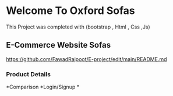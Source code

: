 # Welcome To Oxford Sofas

This Project was completed with (bootstrap , Html , Css ,Js)

## E-Commerce Website Sofas
https://github.com/FawadRajpoot/E-project/edit/main/README.md


### Product Details
*Comparison
*Login/Signup
*



